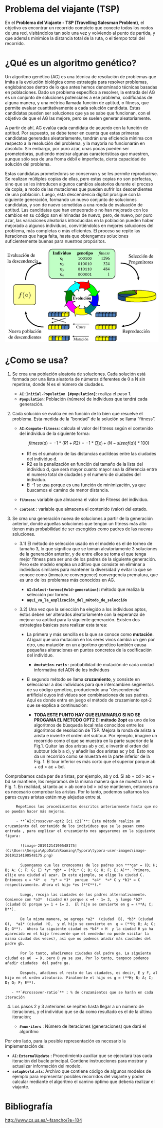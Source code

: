 # Problema del viajante (TSP)

En el **Problema del Viajante - TSP (Travelling Salesman Problem)**, el objetivo es encontrar un recorrido completo que conecte todos los nodos de una red, visitándolos tan solo una vez y volviendo al punto de partida, y que además minimice la distancia total de la ruta, o el tiempo total del recorrido.

# ¿Qué es un algoritmo genético?

Un algoritmo genético (AG) es una técnica de resolución de problemas que imita a la evolución biológica como estrategia para resolver problemas, englobándose dentro de lo que antes hemos denominado técnicas basadas en poblaciones. Dado un problema específico a resolver, la entrada del AG es un conjunto de soluciones potenciales a ese problema, codificadas de alguna manera, y una métrica llamada función de aptitud, o fitness, que permite evaluar cuantitativamente a cada solución candidata. Estas candidatas pueden ser soluciones que ya se sabe que funcionan, con el objetivo de que el AG las mejore, pero se suelen generar aleatoriamente.

A partir de ahí, AG evalúa cada candidata de acuerdo con la función de aptitud. Por supuesto, se debe tener en cuenta que estas primeras candidatas generadas aleatoriamente, tendrán una eficiencia mínima con respecto a la resolución del problema, y la mayoría no funcionarán en absoluto. Sin embargo, por puro azar, unas pocas pueden ser prometedoras, pudiendo mostrar algunas características que muestren, aunque sólo sea de una froma débil e imperfecta, cierta capacidad de  solución del problema.

Estas candidatas prometedoras se conservan y se les permite reproducirse. Se realizan múltiples copias de ellas, pero estas copias no son perfectas, sino que se les introducen algunos cambios aleatorios durante el proceso de copia, a modo de las mutaciones que pueden sufrir los descendientes de una población. Luego, esta descendencia digital prosigue con la siguiente generación, formando un nuevo conjunto de soluciones candidatas, y son de nuevo sometidas a una ronda de evaluación de aptitud. Las candidatas que han empeorado o no han mejorado con los cambios en su código son eliminadas de nuevo; pero, de nuevo, por puro azar, las variaciones aleatorias introducidas en la población pueden haber mejorado a algunos individuos, convirtiéndolos en mejores soluciones del problema, más completas o más eficientes. El proceso se repite las iteraciones que haga falta, hasta que obtengamos soluciones suficientemente buenas para nuestros propósitos.

![](images/TSPView.png)


# ¿Como se usa?

1. Se crea una población aleatoria de soluciones. Cada solución está formada por una lista aleatoria de números diferentes de 0 a N sin repetirse, donde N es el número de ciudades. 

   -  **`AI:Initial-Population [#population]`**: realiza el paso 1.
   - **`#population`**: Población (número) de individuos que tendrá cada generación.

2. Cada solución se evalúa en en función de lo bien que resuelve el problema. Esta medida de la “bondad” de la solución se llama “fitness”. 

   - **`AI:Compute-fitness`**: calcula el valor del fitness según el contenido del individuo de la siguiente forma:

     $$
     fitness(d) = -1*(R1 + R2)  =-1*( \sum d_i + (N - sizeof(d)) * 100)
     $$

     - R1 es el sumatorio de las distancias euclídeas entre las ciudades del individuo d.
     - R2 es la penalización en función del tamaño de la lista del individuo d, que será mayor cuanto mayor sea la diferencia entre el numero total de ciudades y el numero de ciudades del individuo.
     - El -1 se usa porque es una función de minimización, ya que buscamos el camino de menor distancia.
     
   -  **`fitness`**: variable que almacena el valor de Fitness del individuo.

   - **`content`** : variable que almacena el contenido (valor) del estado.

3. Se crea una generación nueva de soluciones a partir de la generación anterior, donde aquellas soluciones que tengan un fitness más alto tienen más probabilidad de ser escogidos como padres de las nuevas soluciones.  

   - 3.1) El método de selección usado en el modelo es el de torneo de tamaño 3, lo que significa que se toman aleatoriamente 3 soluciones de la generación anterior, y de entre ellos se toma el que tenga mejor fitness para ser uno de los padres de la siguiente generación.  Pero este modelo emplea un aditivo  que consiste en eliminar a individuos similares para mantener la diversidad y evitar la que se conoce como (immature convergence) convergencia prematura, que es uno de los problemas más conocidos en AG. 
   
     - **`AI:Select-torneo[#old-generation]`**:  método que realiza la selección por torneo.
     - **`aquí_va_la_explicación_del_método_de_selección`** 
   
   - 3.2) Una vez que la selección ha elegido a los individuos aptos, éstos deben ser alterados aleatoriamente con la esperanza de mejorar su aptitud para la siguiente generación. Existen dos estrategias básicas para realizar esta tarea:
   
     - La primera y más sencilla es la que se conoce como **mutación**. Al igual que una mutación en los seres vivos cambia un gen por otro, una mutación en un algoritmo genético también causa pequeñas alteraciones en puntos concretos de la codificación del individuo.
   
       - **`#mutation-ratio`** : probabilidad de mutación de cada unidad informativa del ADN de los individuos
   
     - El segundo método se llama **cruzamiento**, y consiste en seleccionar a dos individuos para que intercambien segmentos de su código genético, produciendo una "descendencia" artificial cuyos individuos son combinaciones de sus padres. Aquí es donde entra en juego el método de cruzamiento opt-2 que se explica a continuación: 
   
       - **TODA ESTE PUNTO HAY QUE ELIMINARLO SI NO SE PROGAMA EL METODO OPT2**           El **método 2opt** es uno de los algoritmos de búsqueda local más conocidos entre los algoritmos de resolución de TSP. Mejora la ronda de arista a arista e invierte el orden del subtour. Por ejemplo, imagine un recorrido como el que se muestra en la parte superior de la Fig.1. Quitar las dos aristas ab y cd, e invertir el orden del subtour (de b a c), y añadir las dos aristas ac y bd. Esto nos da un recorrido como se muestra en la parte inferior de la Fig. 1. El tour inferior es más corto que el superior porque ab + cd > ac + bd.
   
         
Comprobamos cada par de aristas, por ejemplo, ab y cd. Si ab + cd > ac + bd se mantiene, los mejoramos de la misma manera que se muestra en la Fig. 1. En realidad, si tanto ac > ab como bd > cd se mantienen, entonces no es necesario comprobar las aristas. Por lo tanto, podemos saltarnos los pares cuyas aristas estén muy alejadas entre sí.
   
         Repetimos los procedimientos descritos anteriormente hasta que no se puedan hacer más mejoras.
   
         - **`AI:Crossover-opt2 [c1 c2]`**: Este método realiza un cruzamiento del contenido de los individuos que se le pasan como entrada , para explicar el cruzamiento nos apoyaremos en la siguiente figura:
   
           ![image-20191214190548175](C:\Users\Sergio\AppData\Roaming\Typora\typora-user-images\image-20191214190548175.png)
   
           Supongamos que los cromosomas de los padres son ***ga* = (D; H; B; A; C; F; G; E) *y* *gb* = (*B;* C; D; G; H; F; E; A)**. Primero, elije una ciudad al azar. En este ejemplo, se elige la ciudad C. Entonces x = *4*  e  *y* = *1*  porque  *a4*  *=* C y *b1* = C respectivamente. Ahora el hijo *es (**C**).*
   
           Luego, recoja las ciudades de los padres alternativamente. Comience con *a3*  (ciudad A) porque x =4 - 1= 3,  y luego *b2* (ciudad D) porque y= 1 + 1= 2.  El hijo se convierte en g = (**A; C; D**).
   
           De la misma manera, se agrega *a2*  (ciudad  B), *b3* (ciudad G),  *a1* (ciudad  H),  y el hijo se convierte en  g = (**H; B; A; C; D; G**).  Ahora la siguiente ciudad es *b4* = H  y la ciudad H ya ha aparecido en el hijo (recuerde que el vendedor no puede visitar la misma ciudad dos veces), así que no podemos añadir más ciudades del padre gb.
   
           Por lo tanto, añadiremos ciudades del padre ga. La siguiente ciudad es a0  = D, pero D ya se usa. Por lo tanto, tampoco podemos añadir ciudades  del padre ga.
   
           Después, añadimos el resto de las ciudades, es decir, E y F, al hijo en el orden aleatorio. Finalmente el hijo es g = (**H; B; A; C; D; G; F; E**).
         
       - **`#crossover-ratio`** : % de cruzamientos que se harán en cada iteración
   
4. Los pasos 2 y 3 anteriores se repiten hasta llegar a un número de iteraciones, y el individuo que se da como resultado es el de la última iteración;

   - **`#num-iters`** : Número de iteraciones (generaciones) que dará el algoritmo

Por otro lado, para la posible representación es necesario la implementación de:

- **`AI:ExternalUpdate`** : Procedimiento auxiliar que se ejecutará tras cada iteración del bucle principal. Contiene instrucciones para mostrar y actualizar información del modelo.
- **`setupWorld.nls`**: Archivo que contiene código de algunos modelos de ejemplo para representar posibles recorridos del viajante y poder calcular mediante el algoritmo el camino óptimo que debería realizar el viajante.





# Bibliografía

http://www.cs.us.es/~fsancho/?e=104